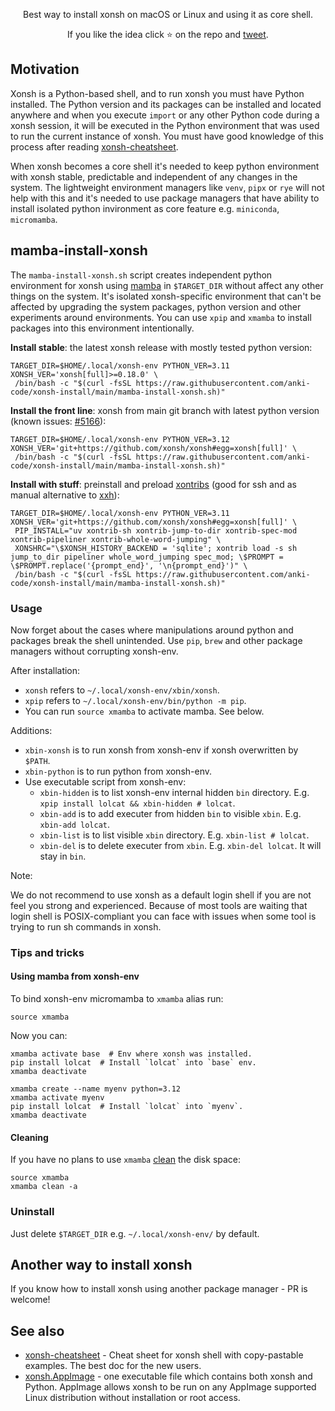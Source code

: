 <p align="center">
Best way to install xonsh on macOS or Linux and using it as core shell.
</p>

<p align="center">  
If you like the idea click ⭐ on the repo and <a href="https://twitter.com/intent/tweet?text=Nice%20xontrib%20for%20the%20xonsh%20shell!&url=https://github.com/anki-code/xonsh-install" target="_blank">tweet</a>.
</p>

## Motivation

Xonsh is a Python-based shell, and to run xonsh you must have Python installed. The Python version and its packages can be installed and located anywhere and when you execute `import` or any other Python code during a xonsh session, it will be executed in the Python environment that was used to run the current instance of xonsh. You must have good knowledge of this process after reading [xonsh-cheatsheet](https://github.com/anki-code/xonsh-cheatsheet/).

When xonsh becomes a core shell it's needed to keep python environment with xonsh stable, predictable and independent of any changes in the system. The lightweight environment managers like `venv`, `pipx` or `rye` will not help with this and it's needed to use package managers that have ability to install isolated python invironment as core feature e.g. `miniconda`, `micromamba`.

## mamba-install-xonsh

The `mamba-install-xonsh.sh` script creates independent python environment for xonsh using [mamba](https://mamba.readthedocs.io/) in `$TARGET_DIR` without affect any other things on the system. It's isolated xonsh-specific environment that can't be affected by upgrading the system packages, python version and other experiments around environments. You can use `xpip` and `xmamba` to install packages into this environment intentionally.

**Install stable**: the latest xonsh release with mostly tested python version:

```xsh
TARGET_DIR=$HOME/.local/xonsh-env PYTHON_VER=3.11 XONSH_VER='xonsh[full]>=0.18.0' \
 /bin/bash -c "$(curl -fsSL https://raw.githubusercontent.com/anki-code/xonsh-install/main/mamba-install-xonsh.sh)"
```

**Install the front line**: xonsh from main git branch with latest python version (known issues: [#5166](https://github.com/xonsh/xonsh/issues/5166)):

```xsh
TARGET_DIR=$HOME/.local/xonsh-env PYTHON_VER=3.12 XONSH_VER='git+https://github.com/xonsh/xonsh#egg=xonsh[full]' \
 /bin/bash -c "$(curl -fsSL https://raw.githubusercontent.com/anki-code/xonsh-install/main/mamba-install-xonsh.sh)"
```

**Install with stuff**: preinstall and preload [xontribs](https://github.com/topics/xontrib) (good for ssh and as manual alternative to [xxh](https://github.com/xxh/xxh)):

```xsh
TARGET_DIR=$HOME/.local/xonsh-env PYTHON_VER=3.11 XONSH_VER='git+https://github.com/xonsh/xonsh#egg=xonsh[full]' \
 PIP_INSTALL="uv xontrib-sh xontrib-jump-to-dir xontrib-spec-mod xontrib-pipeliner xontrib-whole-word-jumping" \
 XONSHRC="\$XONSH_HISTORY_BACKEND = 'sqlite'; xontrib load -s sh jump_to_dir pipeliner whole_word_jumping spec_mod; \$PROMPT = \$PROMPT.replace('{prompt_end}', '\n{prompt_end}')" \
 /bin/bash -c "$(curl -fsSL https://raw.githubusercontent.com/anki-code/xonsh-install/main/mamba-install-xonsh.sh)"
```

### Usage

Now forget about the cases where manipulations around python and packages break the shell unintended. Use `pip`, `brew` and other package managers without corrupting xonsh-env.

After installation:
* `xonsh` refers to `~/.local/xonsh-env/xbin/xonsh`.
* `xpip` refers to `~/.local/xonsh-env/bin/python -m pip`.
* You can run `source xmamba` to activate mamba. See below.

Additions:

* `xbin-xonsh` is to run xonsh from xonsh-env if xonsh overwritten by `$PATH`.
* `xbin-python` is to run python from xonsh-env.
* Use executable script from xonsh-env:
  * `xbin-hidden` is to list xonsh-env internal hidden `bin` directory. E.g. `xpip install lolcat && xbin-hidden # lolcat`.
  * `xbin-add` is to add executer from hidden `bin` to visible `xbin`. E.g. `xbin-add lolcat`.
  * `xbin-list` is to list visible `xbin` directory. E.g. `xbin-list # lolcat`.
  * `xbin-del` is to delete executer from `xbin`. E.g. `xbin-del lolcat`. It will stay in `bin`.

Note:

We do not recommend to use xonsh as a default login shell if you are not feel you strong and experienced. Because of most tools are waiting that login shell is POSIX-compliant you can face with issues when some tool is trying to run sh commands in xonsh.

### Tips and tricks

#### Using mamba from xonsh-env

To bind xonsh-env micromamba to `xmamba` alias run:
```xsh
source xmamba
```
Now you can:
```xsh
xmamba activate base  # Env where xonsh was installed.
pip install lolcat  # Install `lolcat` into `base` env.
xmamba deactivate

xmamba create --name myenv python=3.12
xmamba activate myenv
pip install lolcat  # Install `lolcat` into `myenv`.
xmamba deactivate
```

#### Cleaning

If you have no plans to use `xmamba` [clean](https://fig.io/manual/mamba/clean) the disk space: 

```xsh
source xmamba
xmamba clean -a
```

### Uninstall

Just delete `$TARGET_DIR` e.g. `~/.local/xonsh-env/` by default.

## Another way to install xonsh

If you know how to install xonsh using another package manager - PR is welcome!

## See also
* [xonsh-cheatsheet](https://github.com/anki-code/xonsh-cheatsheet/tree/main) - Cheat sheet for xonsh shell with copy-pastable examples. The best doc for the new users. 
* [xonsh.AppImage](https://xon.sh/appimage.html) - one executable file which contains both xonsh and Python. AppImage allows xonsh to be run on any AppImage supported Linux distribution without installation or root access.
